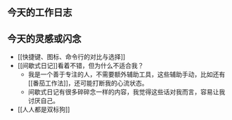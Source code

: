 ## 今天的工作日志

## 今天的灵感或闪念
- [[快捷键、图标、命令行的对比与选择]]
- [[间歇式日记]]看着不错，但为什么不适合我？
	- 我是一个善于专注的人，不需要额外辅助工具，这些辅助手动，比如还有[[番茄工作法]]，还可能打断我的心流状态。
	- 间歇式日记有很多碎碎念一样的内容，我觉得这些话对我而言，容易让我讨厌自己。
- [[人人都是双标狗]]
